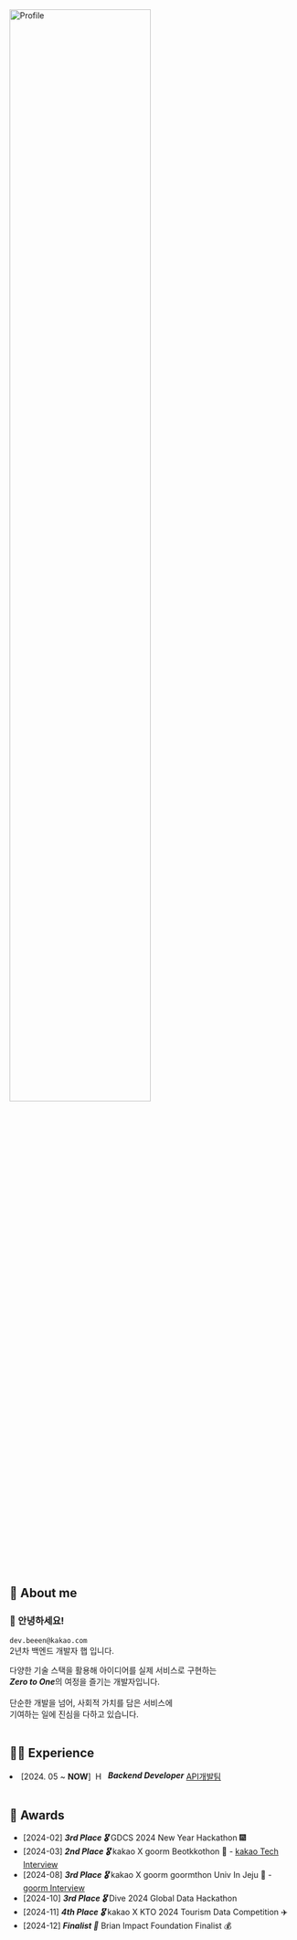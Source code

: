 <a title="h-beeen" href="https://github.com/h-beeen">
  <picture>
    <source media="(prefers-color-scheme: dark)" srcset="https://capsule-render.vercel.app/api?type=venom&height=300&color=gradient&text=h-beeen&desc=Back-End%20Developer&section=header&reversal=false&textBg=false&fontColor=ffffff&fontSize=100&fontAlign=74.5&animation=twinkling&descAlignY=64&descAlign=63" width="70%">
    <img alt="Profile" src="https://capsule-render.vercel.app/api?type=venom&height=300&color=gradient&text=h-beeen&desc=Back-End%20Developer&section=header&reversal=false&textBg=false&fontColor=000000&fontSize=100&fontAlign=74.5&animation=twinkling&descAlignY=64&descAlign=63" width="70%">
  </picture>
</a>

## 🚀 About me

### 👋 안녕하세요!

`dev.beeen@kakao.com`  
2년차 백엔드 개발자 햅 입니다.

다양한 기술 스택을 활용해 아이디어를 실제 서비스로 구현하는  
<i>***Zero to One***</i>의 여정을 즐기는 개발자입니다.  
<br>
단순한 개발을 넘어, 사회적 가치를 담은 서비스에  
기여하는 일에 진심을 다하고 있습니다.  
<br>

## 🧑‍💻 Experience

<li>
  [2024. 05 ~ <b>NOW</b>]&nbsp;
  <span style="display: inline-flex; align-items: center; gap: 8px;">
    <img src="https://velog.velcdn.com/images/h-beeen/post/7b7f8734-5bb0-4e73-bb94-a03793cc5131/image.png" 
         alt="Hectodata Logo"
         style="height: 1em; vertical-align: middle;">
    <strong><i>Backend Developer</i></strong>
  </span>
  <a href="https://www.hectocareers.co.kr/ko/peopleview-hd2">API개발팀</a>
</li>


<br>

## 🏅 Awards


- [2024-02] ***3rd Place 🎖️*** GDCS 2024 New Year Hackathon 🎆
- [2024-03] ***2nd Place 🎖️*** kakao X goorm Beotkkothon 🌸 - [kakao Tech Interview](https://www.youtube.com/watch?v=AqTSrinWXNs&t=96s)
- [2024-08] ***3rd Place 🎖️*** kakao X goorm goormthon Univ In Jeju 🍊 - [goorm Interview](https://www.youtube.com/watch?v=-tKYqBW6Vk8&t=238s)
- [2024-10] ***3rd Place 🎖️*** Dive 2024 Global Data Hackathon
- [2024-11] ***4th Place 🎖️*** kakao X KTO 2024 Tourism Data Competition ✈️
- [2024-12] ***Finalist 🌟*** Brian Impact Foundation Finalist 💰

&nbsp;&nbsp;